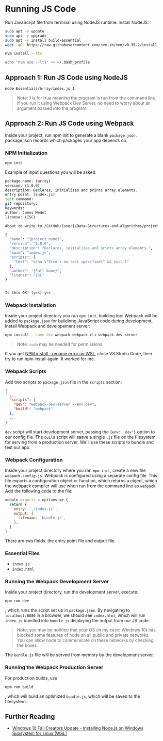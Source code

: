 # Running JS Code

Run JavaScript file from terminal using NodeJS runtime. Install NodeJS:

~~~bash
sudo apt -y update
sudo apt -y upgrade
sudo apt -y install build-essential
wget -qO- https://raw.githubusercontent.com/nvm-sh/nvm/v0.35.2/install.sh | bash

nvm install --lts

echo "nvm use --lts" >> ~/.bash_profile
~~~

## Approach 1: Run JS Code using NodeJS

~~~bash
node Essentials/Array/index.js 1
~~~

> Note: 1 is for true meaning the program is run from the command line. If you run it using Webpack Dev Server, no need to worry about an argument passed into the program.

## Approach 2: Run JS Code using Webpack

Inside your project, run npm init to generate a blank `package.json`. package.json records which packages your app depends on.

### NPM Initialization

~~~bash
npm init
~~~

Example of input questions you will be asked:

~~~bash
package name: (array)
version: (1.0.0)
description: Declares, initializes and prints array elements.
entry point: (index.js)
test command:
git repository:
keywords:
author: James Medel
license: (ISC)

About to write to /GitHub/{user}/Data-Structures-and-Algorithms/projects/JavaScript/Essentials/Array/package.json:

{
  "name": "{project name}",
  "version": "1.0.0",
  "description": "Declares, initializes and prints array elements.",
  "main": "index.js",
  "scripts": {
    "test": "echo \"Error: no test specified\" && exit 1"
  },
  "author": "{Full Name}",
  "license": "ISC"
}


Is this OK? (yes) yes
~~~

### Webpack Installation

Inside your project directory you ran `npm init`, building tool Webpack will be added to `package.json` for buildinng JavaScript code during development, install Webpack and developement server:

~~~bash
npm install --save-dev webpack webpack-cli webpack-dev-server
~~~

> Note: `sudo` may be needed for permissions 

If you get [NPM install - rename error on WSL](https://forum.openzeppelin.com/t/npm-err-error-eacces-permission-denied-rename-wsl-with-vs-code-open/1549/2), close VS Studio Code, then try to run npm install again. It worked for me.

### Webpack Scripts

Add two scripts to `package.json` file in the `scripts` section:

~~~json
{
  ...
  "scripts": {
    "dev": "webpack-dev-server --env.dev",
    "build": "webpack"
  },
  ...
}
~~~

`dev` script will start development server, passing the `{env: 'dev'}` option to our config file. The `build` script will saave a single `.js` file on the filesystem for serving from a production server. We'll use these scripts to bundle and test our app.

### Webpack Configuration

Inside your project directory where you ran `npm init`, create a new file `webpack.config.js`. Webpack is configured using a separate config file. This file exports a configuration object or function, which returns a object, which the webpack compiler will use when run from the command line as `webpack`. Add the following code to the file:

~~~js
module.exports = options => {
  return {
    entry: './index.js',
    output: {
      filename: 'bundle.js',
    },
  }
}
~~~

There are two fields: the entry point file and output file.

### Essential Files

- `index.js`
- `index.html`

### Running the Webpack Development Server

Inside your project directory, run the development server, execute:

~~~bash
npm run dev
~~~

, which runs the script set up in `package.json`. By navigating to `localhost:8080` in a browser, we should see `index.html`, which will run `index.js` bundled into `bundle.js` displaying the output from our JS code.

>Note: you may be notified that your OS (in my case: Windows 10) has blocked some features of node on all public and private networks. You can allow node to communicate on these networks by checking the boxes. 

The `bundle.js` file will be served from memory by the development server.

### Running the Webpack Production Server

For production builds, use

~~~bash
npm run build
~~~

, which will build an optimized `bundle.js`, which will be saved to the filesystem.

## Further Reading

- [Windows 10 Fall Creators Update - Installing Node.js on Windows Subsystem for Linux (WSL)](https://gist.github.com/noygal/6b7b1796a92d70e24e35f94b53722219)